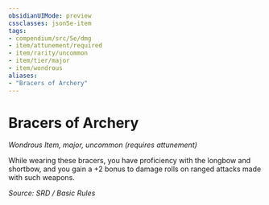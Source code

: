 ```yaml
---
obsidianUIMode: preview
cssclasses: json5e-item
tags:
- compendium/src/5e/dmg
- item/attunement/required
- item/rarity/uncommon
- item/tier/major
- item/wondrous
aliases: 
- "Bracers of Archery"
---
```

# Bracers of Archery
*Wondrous Item, major, uncommon (requires attunement)*  


While wearing these bracers, you have proficiency with the longbow and shortbow, and you gain a +2 bonus to damage rolls on ranged attacks made with such weapons.

*Source: SRD / Basic Rules*